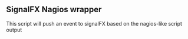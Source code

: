 ## SignalFX Nagios wrapper

This script will push an event to signalFX based on the nagios-like script output
